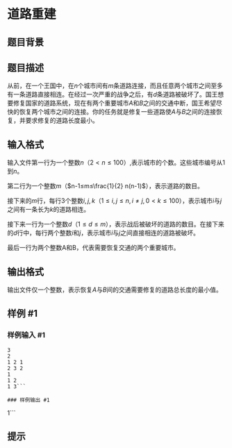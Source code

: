 # 道路重建

## 题目背景



## 题目描述

从前，在一个王国中，在$n$个城市间有$m$条道路连接，而且任意两个城市之间至多有一条道路直接相连。在经过一次严重的战争之后，有$d$条道路被破坏了。国王想要修复国家的道路系统，现在有两个重要城市$A$和$B$之间的交通中断，国王希望尽快的恢复两个城市之间的连接。你的任务就是修复一些道路使$A$与$B$之间的连接恢复，并要求修复的道路长度最小。


## 输入格式

输入文件第一行为一个整数$n$（$2<n≤100$）,表示城市的个数。这些城市编号从$1$到$n$。  

第二行为一个整数$m$（$n-1≤m≤\frac{1}{2} n(n-1)$），表示道路的数目。  

接下来的$m$行，每行$3$个整数$i,j,k$（$1≤i,j≤n,i≠j,0<k≤100$），表示城市$i$与$j$之间有一条长为$k$的道路相连。  

接下来一行为一个整数$d$（$1≤d≤m$），表示战后被破坏的道路的数目。在接下来的$d$行中，每行两个整数$i$和$j$，表示城市$i$与$j$之间直接相连的道路被破坏。

最后一行为两个整数A和B，代表需要恢复交通的两个重要城市。


## 输出格式

输出文件仅一个整数，表示恢复$A$与$B$间的交通需要修复的道路总长度的最小值。


## 样例 #1

### 样例输入 #1
```
3
2
1 2 1
2 3 2
1
1 2
1 3```

### 样例输出 #1

```
1```

## 提示


